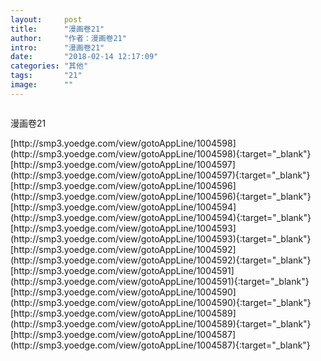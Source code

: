 ```yaml
---
layout:     post
title:      "漫画卷21"
author:     "作者：漫画卷21"
intro:      "漫画卷21"
date:       "2018-02-14 12:17:09"
categories: "其他"
tags:       "21"
image:      ""
---
```

<div style="text-align: center">
<p><img src=""/></p>
</div>
<p class="post-meta">
<span>漫画卷21</span>
</p>
[http://smp3.yoedge.com/view/gotoAppLine/1004598](http://smp3.yoedge.com/view/gotoAppLine/1004598){:target="_blank"}
[http://smp3.yoedge.com/view/gotoAppLine/1004597](http://smp3.yoedge.com/view/gotoAppLine/1004597){:target="_blank"}
[http://smp3.yoedge.com/view/gotoAppLine/1004596](http://smp3.yoedge.com/view/gotoAppLine/1004596){:target="_blank"}
[http://smp3.yoedge.com/view/gotoAppLine/1004594](http://smp3.yoedge.com/view/gotoAppLine/1004594){:target="_blank"}
[http://smp3.yoedge.com/view/gotoAppLine/1004593](http://smp3.yoedge.com/view/gotoAppLine/1004593){:target="_blank"}
[http://smp3.yoedge.com/view/gotoAppLine/1004592](http://smp3.yoedge.com/view/gotoAppLine/1004592){:target="_blank"}
[http://smp3.yoedge.com/view/gotoAppLine/1004591](http://smp3.yoedge.com/view/gotoAppLine/1004591){:target="_blank"}
[http://smp3.yoedge.com/view/gotoAppLine/1004590](http://smp3.yoedge.com/view/gotoAppLine/1004590){:target="_blank"}
[http://smp3.yoedge.com/view/gotoAppLine/1004589](http://smp3.yoedge.com/view/gotoAppLine/1004589){:target="_blank"}
[http://smp3.yoedge.com/view/gotoAppLine/1004587](http://smp3.yoedge.com/view/gotoAppLine/1004587){:target="_blank"}


